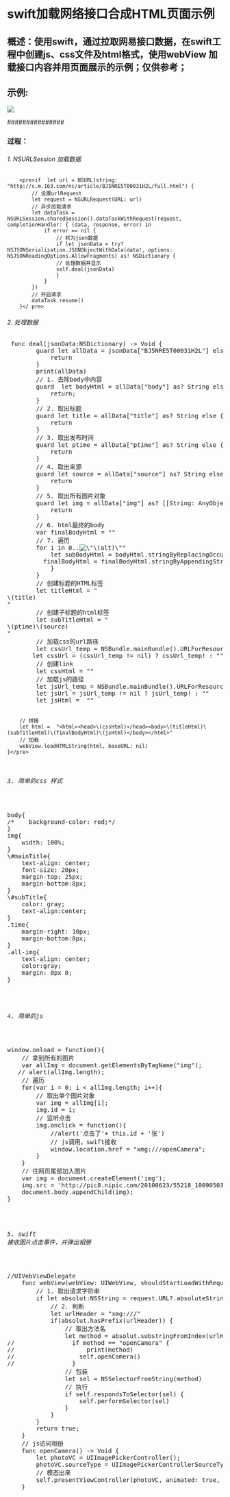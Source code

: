 # swift加载网络接口合成HTML页面示例

## 概述：使用swift，通过拉取网易接口数据，在swift工程中创建js、css文件及html格式，使用webView 加载接口内容并用页面展示的示例；仅供参考；

## 示例:
 ![](https://github.com/thorT/swift-HTML-/blob/master/screenshot/IMG_0261.PNG?raw=true)

###############
### 过程：
###### 1. NSURLSession 加载数据  
        <pre>if  let url = NSURL(string: "http://c.m.163.com/nc/article/BJ5NRE5T00031H2L/full.html") {
            // 设置urlRequest
            let request = NSURLRequest(URL: url)
            // 异步加载请求
            let dataTask = NSURLSession.sharedSession().dataTaskWithRequest(request, completionHandler: { (data, response, error) in
                if error == nil {
                    // 转为json数据
                    if let jsonData = try? NSJSONSerialization.JSONObjectWithData(data!, options: NSJSONReadingOptions.AllowFragments) as! NSDictionary {
                    // 处理数据并显示
                    self.deal(jsonData)
                    }
                }
            })
            // 开启请求
            dataTask.resume()
        }</ pre>

###### 2. 处理数据
  <pre> func deal(jsonData:NSDictionary) -> Void {
        guard let allData = jsonData["BJ5NRE5T00031H2L"] else{
            return
        }
        print(allData)
        // 1. 去除body中内容
        guard  let bodyHtml = allData["body"] as? String else {
            return;
        }
        // 2. 取出标题
        guard let title = allData["title"] as? String else {
            return
        }
        // 3. 取出发布时间
        guard let ptime = allData["ptime"] as? String else {
            return
        }
        // 4. 取出来源
        guard let source = allData["source"] as? String else {
            return
        }
        // 5. 取出所有图片对象
        guard let img = allData["img"] as? [[String: AnyObject]] else{
            return
        }
        // 6. html最终的body
        var finalBodyHtml = ""
        // 7. 遍历
        for i in 0..<img.count {
            // 6.1 取出单独的图片对象
            let imgItem = img[i]
            // 6.2
            if let ref = imgItem["ref"] as? String {
            // 6.3 取出src
            let src = ((imgItem["src"] as? String) != nil) ? imgItem["src"] as! String : ""
            let alt = ((imgItem["alt"] as? String) != nil)  ? imgItem["src"] as! String : ""
            let imgHtml = "<div class=\"all-img\"><img src=\"\(src)\" alt=\"\(alt)\"></div>"
            let subBodyHtml = bodyHtml.stringByReplacingOccurrencesOfString(ref, withString: imgHtml)
          finalBodyHtml = finalBodyHtml.stringByAppendingString(subBodyHtml)
            }
        }
        // 创建标题的HTML标签
        let titleHtml = "<div id=\"mainTitle\">\(title)</div>"
        // 创建子标题的html标签
        let subTitleHtml = "<div id=\"subTitle\"><span class=\"time\">\(ptime)</span><span>\(source)</span></div>"
        // 加载css的url路径
        let cssUrl_temp = NSBundle.mainBundle().URLForResource("newsDetail", withExtension: "css")?.absoluteString
       let cssUrl = (cssUrl_temp != nil) ? cssUrl_temp! : ""
        // 创建link
        let cssHtml = "<link href=\"\(cssUrl)\" rel = \"stylesheet\">"
        // 加载js的路径
        let jsUrl_temp = NSBundle.mainBundle().URLForResource("newsDetail", withExtension: "js")?.absoluteString
        let jsUrl = jsUrl_temp != nil ? jsUrl_temp! : ""
        let jsHtml =  "<script src=\"\(jsUrl)\" type=\"text/javascript\"></script>"
        // 拼接
        let html =  "<html><head>\(cssHtml)</head><body>\(titleHtml)\(subTitleHtml)\(finalBodyHtml)\(jsHtml)</body></html>"
        // 加载
        webView.loadHTMLString(html, baseURL: nil)
    }</pre>

###### 3. 简单的css 样式 
<pre>
body{
/*    background-color: red;*/
}
img{
    width: 100%;
}
\#mainTitle{
    text-align: center;
    font-size: 20px;
    margin-top: 25px;
    margin-bottom:8px;
}
\#subTitle{
    color: gray;
    text-align:center;
}
.time{
    margin-right: 10px;
    margin-bottom:8px;
}
.all-img{
    text-align: center;
    color:gray;
    margin: 8px 0;
}</pre>

###### 4. 简单的js
<pre>
window.onload = function(){
    // 拿到所有的图片
    var allImg = document.getElementsByTagName("img");
   // alert(allImg.length);
    // 遍历
    for(var i = 0; i < allImg.length; i++){
        // 取出单个图片对象
        var img = allImg[i];
        img.id = i;
        // 监听点击
        img.onclick = function(){
            //alert('点击了'+ this.id + '张')
            // js调用，swift接收
            window.location.href = "xmg:///openCamera";
        }
    }
    // 往网页尾部加入图片
    var img = document.createElement('img');
    img.src = 'http://pic8.nipic.com/20100623/55218_100905033361_2.jpg';
    document.body.appendChild(img);
}</pre>

###### 5. swift 接收图片点击事件，并弹出相册
<pre>
//UIVebViewDelegate
    func webView(webView: UIWebView, shouldStartLoadWithRequest request: NSURLRequest, navigationType: UIWebViewNavigationType) -> Bool {
        // 1. 取出请求字符串
        if let absolut:NSString = request.URL?.absoluteString {
            // 2. 判断
            let urlHeader = "xmg:///"
            if(absolut.hasPrefix(urlHeader)) {
                // 取出方法名
                let method = absolut.substringFromIndex(urlHeader.characters.count)
//                if method == "openCamera" {
//                    print(method)
//                  self.openCamera()
//                }
                // 包装
                let sel = NSSelectorFromString(method)
                // 执行
                if self.respondsToSelector(sel) {
                    self.performSelector(sel)
                }
            }
        }
        return true;
    }
    // js访问相册
    func openCamera() -> Void {
        let photoVC = UIImagePickerController();
        photoVC.sourceType = UIImagePickerControllerSourceType.PhotoLibrary;
        // 模态出来
        self.presentViewController(photoVC, animated: true, completion: nil);
    }</pre>


<br />
<br />
<br />
<br />
<br />
<br />
<br />
<br />
<br />
<br />
<br />

